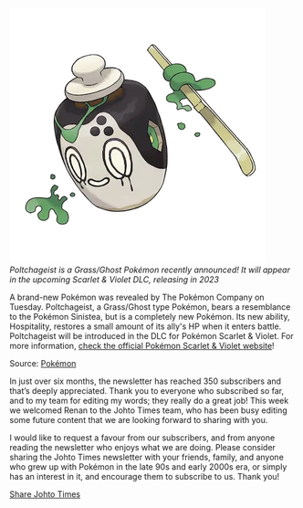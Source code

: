 

[![Poltchageist is a Grass/Ghost Pokémon recently announced! It will appear in the upcoming Scarlet & Violet DLC, releasing in 2023](/web/images/poltchageist-is-a-grass-ghost-pokemon-recently-announced-it-will-appear-in-the-upcoming-scarlet-viol.png)](/web/images/poltchageist-is-a-grass-ghost-pokemon-recently-announced-it-will-appear-in-the-upcoming-scarlet-viol.png)*Poltchageist is a Grass/Ghost Pokémon recently announced! It will appear in the upcoming Scarlet & Violet DLC, releasing in 2023*



A brand-new Pokémon was revealed by The Pokémon Company on Tuesday. Poltchageist, a Grass/Ghost type Pokémon, bears a resemblance to the Pokémon Sinistea, but is a completely new Pokémon. Its new ability, Hospitality, restores a small amount of its ally's HP when it enters battle. Poltchageist will be introduced in the DLC for Pokémon Scarlet & Violet. For more information, [check the official Pokémon Scarlet & Violet website](https://scarletviolet.pokemon.com/en-us/pokemon/poltchageist/)!

Source: [Pokémon](https://scarletviolet.pokemon.com/en-us/pokemon/poltchageist/)

In just over six months, the newsletter has reached 350 subscribers and that’s deeply appreciated. Thank you to everyone who subscribed so far, and to my team for editing my words; they really do a great job! This week we welcomed Renan to the Johto Times team, who has been busy editing some future content that we are looking forward to sharing with you.

I would like to request a favour from our subscribers, and from anyone reading the newsletter who enjoys what we are doing. Please consider sharing the Johto Times newsletter with your friends, family, and anyone who grew up with Pokémon in the late 90s and early 2000s era, or simply has an interest in it, and encourage them to subscribe to us. Thank you!

[Share Johto Times](https://johto.substack.com/?utm_source=substack&utm_medium=email&utm_content=share&action=share)